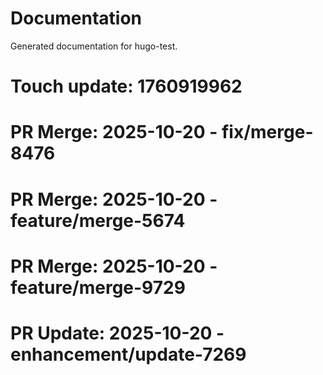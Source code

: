 # Documentation

Generated documentation for hugo-test.

# Touch update: 1760919962

# PR Merge: 2025-10-20 - fix/merge-8476

# PR Merge: 2025-10-20 - feature/merge-5674

# PR Merge: 2025-10-20 - feature/merge-9729

# PR Update: 2025-10-20 - enhancement/update-7269
